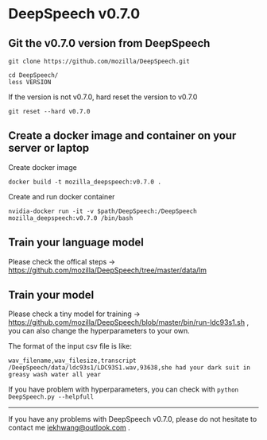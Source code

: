 DeepSpeech v0.7.0
=====



Git the v0.7.0 version from DeepSpeech
-----


```
git clone https://github.com/mozilla/DeepSpeech.git
```
```
cd DeepSpeech/
less VERSION
```

If the version is not v0.7.0, hard reset the version to v0.7.0

```
git reset --hard v0.7.0
```

Create a docker image and container on your server or laptop
-----

Create docker image
```
docker build -t mozilla_deepspeech:v0.7.0 .
```
Create and run docker container
```
nvidia-docker run -it -v $path/DeepSpeech:/DeepSpeech mozilla_deepspeech:v0.7.0 /bin/bash
```
Train your language model
-----

Please check the offical steps -> https://github.com/mozilla/DeepSpeech/tree/master/data/lm

Train your model
-----

Please check a tiny model for training -> https://github.com/mozilla/DeepSpeech/blob/master/bin/run-ldc93s1.sh , you can also change the hyperparameters to your own.

The format of the input csv file is like:
```
wav_filename,wav_filesize,transcript
/DeepSpeech/data/ldc93s1/LDC93S1.wav,93638,she had your dark suit in greasy wash water all year
```

If you have problem with hyperparameters, you can check with ```python DeepSpeech.py --helpfull```

---------

If you have any problems with DeepSpeech v0.7.0, please do not hesitate to contact me iekhwang@outlook.com .
